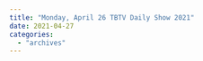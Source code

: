 ```yaml
---
title: "Monday, April 26 TBTV Daily Show 2021"
date: 2021-04-27
categories: 
  - "archives"
---
```



